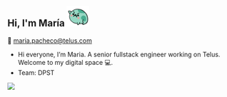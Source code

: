 ## Hi, I'm María <picture> <img alt="catcode" src="https://github.com/mariapachecotelus/mariapachecotelus/blob/main/giphy1-ezgif.com-webp-to-gif-converter.gif" width='50'> </picture>

💌  <a href="mailto:maria.pacheco@telus.com">maria.pacheco@telus.com</a>

- Hi everyone, I’m Maria.  A senior fullstack engineer working on Telus. Welcome to my digital space 💻.
- Team: DPST

<p><a href="https://www.linkedin.com/in/mar%C3%ADa-pacheco-30682820b/"><img src="https://img.shields.io/badge/linkedin-%230077B5.svg?&style=for-the-badge&logo=linkedin&logoColor=white" height=25></a></p>
